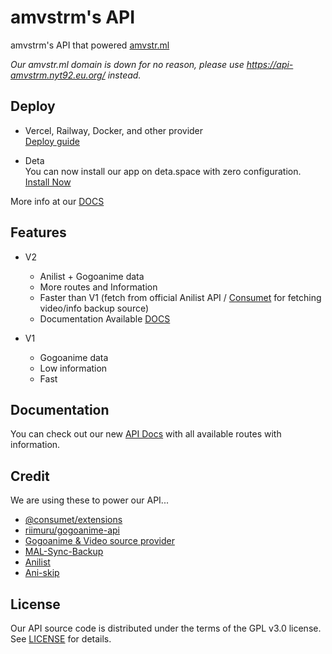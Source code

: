 # amvstrm's API

amvstrm's API that powered [amvstr.ml](https://amvstr.ml)

_Our amvstr.ml domain is down for no reason, please use https://api-amvstrm.nyt92.eu.org/ instead._

## Deploy

- Vercel, Railway, Docker, and other provider  
  [Deploy guide](https://amvdocs.pages.dev/guide/backend)

- Deta  
  You can now install our app on deta.space with zero configuration. [Install Now](https://deta.space/discovery/r/xibypvztmuln878e)

More info at our [DOCS](https://amvdocs.pages.dev/)

## Features

- V2
  - Anilist + Gogoanime data
  - More routes and Information
  - Faster than V1 (fetch from official Anilist API / [Consumet](https://github.com/consumet/consumet.ts) for fetching video/info backup source)
  - Documentation Available [DOCS](https://docsapi-amvstrm.pages.dev/)

- V1
  - Gogoanime data
  - Low information
  - Fast

## Documentation

You can check out our new [API Docs](https://amvdocs.pages.dev/api/introduction#routes) with all available routes with information.  

## Credit

We are using these to power our API...

- [@consumet/extensions](https://github.com/consumet/consumet.ts)
- [riimuru/gogoanime-api](https://github.com/riimuru/gogoanime-api)
- [Gogoanime & Video source provider](https://gogoanime.cl) 
- [MAL-Sync-Backup](https://github.com/MALSync/MAL-Sync-Backup)
- [Anilist](https://anilist.com)
- [Ani-skip](http://api.aniskip.com/)

## License

Our API source code is distributed under the terms of the GPL v3.0 license. See [LICENSE](https://docs.amvstr.ml/license) for details.
